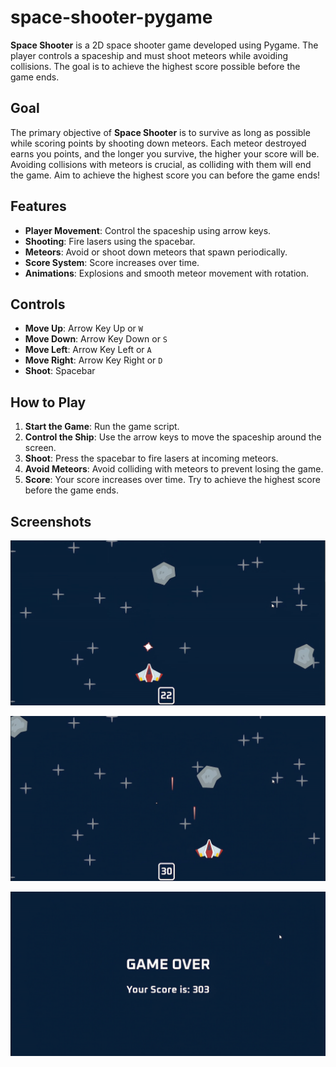 # space-shooter-pygame

**Space Shooter** is a 2D space shooter game developed using Pygame. The player controls a spaceship and must shoot meteors while avoiding collisions. The goal is to achieve the highest score possible before the game ends.

## Goal
The primary objective of **Space Shooter** is to survive as long as possible while scoring points by shooting down meteors. Each meteor destroyed earns you points, and the longer you survive, the higher your score will be. Avoiding collisions with meteors is crucial, as colliding with them will end the game. Aim to achieve the highest score you can before the game ends!

## Features
- **Player Movement**: Control the spaceship using arrow keys.
- **Shooting**: Fire lasers using the spacebar.
- **Meteors**: Avoid or shoot down meteors that spawn periodically.
- **Score System**: Score increases over time.
- **Animations**: Explosions and smooth meteor movement with rotation.

## Controls
- **Move Up**: Arrow Key Up or `W`
- **Move Down**: Arrow Key Down or `S`
- **Move Left**: Arrow Key Left or `A`
- **Move Right**: Arrow Key Right or `D`
- **Shoot**: Spacebar

## How to Play
1. **Start the Game**: Run the game script.
2. **Control the Ship**: Use the arrow keys to move the spaceship around the screen.
3. **Shoot**: Press the spacebar to fire lasers at incoming meteors.
4. **Avoid Meteors**: Avoid colliding with meteors to prevent losing the game.
5. **Score**: Your score increases over time. Try to achieve the highest score before the game ends.

## Screenshots
![Gameplay Screen-1](https://raw.githubusercontent.com/kathwin12/space-shooter-pygame/main/pygame%20screenshots/game_play_laser.PNG)

![Gameplay Screen-2](https://raw.githubusercontent.com/kathwin12/space-shooter-pygame/main/pygame%20screenshots/game_play_laser2.PNG)

![Game Over Screen](https://raw.githubusercontent.com/kathwin12/space-shooter-pygame/main/pygame%20screenshots/game_over.PNG)



